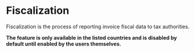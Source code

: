 # Fiscalization

Fiscalization is the process of reporting invoice fiscal data to tax authorities.

**The feature is only available in the listed countries and is disabled by default until enabled by the users themselves.**
